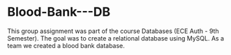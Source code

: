 # Blood-Bank---DB
This group assignment was part of the course Databases (ECE Auth - 9th Semester). The goal was to create a relational database using MySQL. As a team we created a blood bank database.
